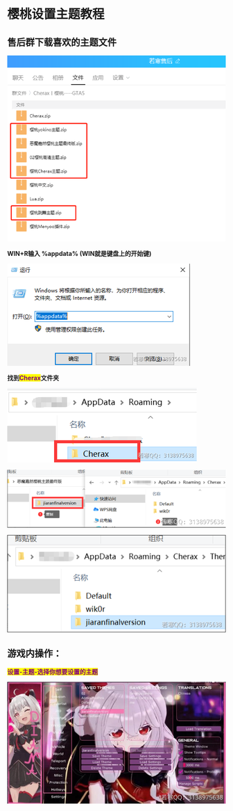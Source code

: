 # 樱桃设置主题教程

## **售后群下载喜欢的主题文件**

![](<../../.gitbook/assets/image (16).png>)

**WIN+R输入 %appdata%  (WIN就是键盘上的开始键)**

![](<../../.gitbook/assets/image (42).png>)

**找到**<mark style="color:purple;">**Cherax**</mark>**文件夹**

![](<../../.gitbook/assets/image (59).png>)

![](<../../.gitbook/assets/image (41).png>)

![](<../../.gitbook/assets/image (31).png>)

## **游戏内操作：**

<mark style="color:purple;">**设置-主题-选择你想要设置的主题**</mark>

![](<../../.gitbook/assets/image (9).png>)
